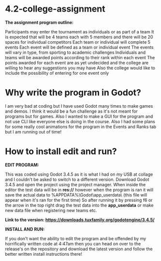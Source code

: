 # 4.2-college-assignment

**The assignment program outline:**

Participants may enter the tournament as individuals or as part of a team 
It is expected that will be 4 teams each with 5 members and there will be 20 spaces for individual competitors 
Each team or individual will complete 5 events 
Each event will be defined as a team or individual event 
The events will vary in type, from sporting to academic challenges 
Individuals and teams will be awarded points according to their rank within each event 
The points awarded for each event are as yet undecided and the college are willing to hear any suggestions you may have
Also the college would like to include the possibility of entering for one event only

# Why write the program in Godot?

I am very bad at coding but I have used Godot many times to make games and demos. I think it would be a fun challenge
as it's not meant for programs but for games. Also I wanted to make a GUI for the program and not use CLI like everyone
else is doing in the course. Also I had some plans for some really cool animations for the program in the Events and Ranks tab but I am running out of time!

# How to install edit and run?

**EDIT PROGRAM:**

This was coded using Godot 3.4.5 as it is what I had on my USB at collage and I couldn't be asked to switch to a different version.
Download Godot 3.4.5 and open the project using the project manager. When inside the editor the test data will be in **res://**
however when the program is ran it will save the actual data to %APPDATA%\Godot\app_userdata\ (this file will appear when it's ran for the first time)
So after running it by pressing f6 or the arrow in the top right drag the test data into the **app_userdata** or make new data file when registering new teams etc.

**Link to the version: https://downloads.tuxfamily.org/godotengine/3.4.5/**

**INSTALL AND RUN:**

If you don't want the ability to edit the program and be offended by my horrifically written code at 4:47am then you can head on over to the release's on the repository and download the latest version and follow the better written install instructions there!
